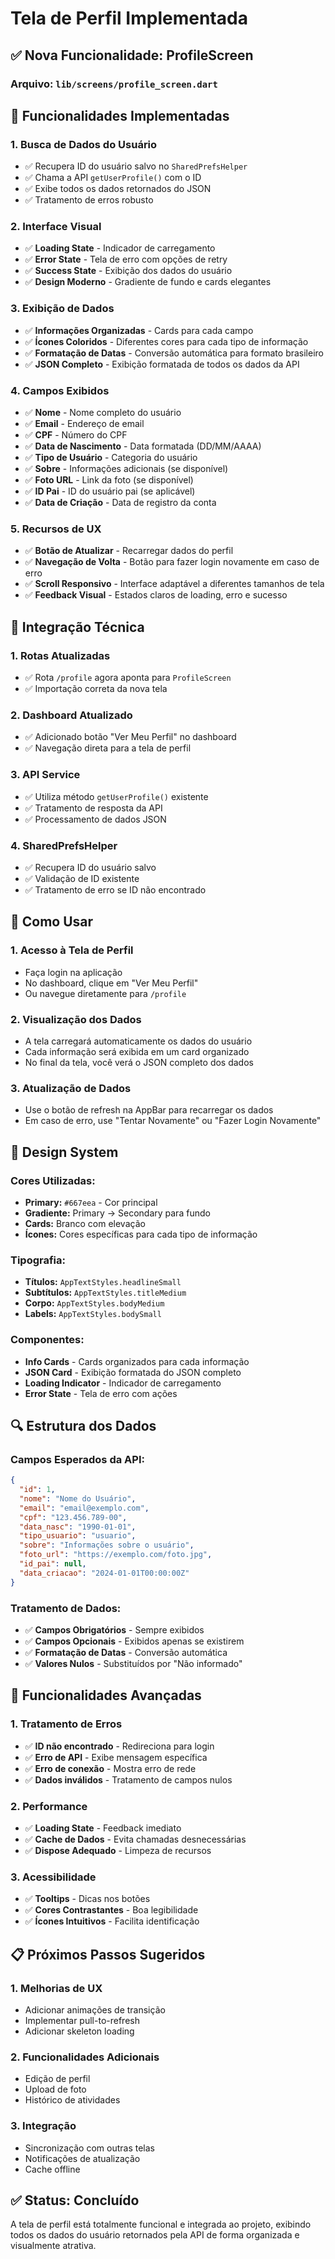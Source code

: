 # Tela de Perfil Implementada

## ✅ Nova Funcionalidade: ProfileScreen

### **Arquivo:** `lib/screens/profile_screen.dart`

## 🎯 Funcionalidades Implementadas

### **1. Busca de Dados do Usuário**
- ✅ Recupera ID do usuário salvo no `SharedPrefsHelper`
- ✅ Chama a API `getUserProfile()` com o ID
- ✅ Exibe todos os dados retornados do JSON
- ✅ Tratamento de erros robusto

### **2. Interface Visual**
- ✅ **Loading State** - Indicador de carregamento
- ✅ **Error State** - Tela de erro com opções de retry
- ✅ **Success State** - Exibição dos dados do usuário
- ✅ **Design Moderno** - Gradiente de fundo e cards elegantes

### **3. Exibição de Dados**
- ✅ **Informações Organizadas** - Cards para cada campo
- ✅ **Ícones Coloridos** - Diferentes cores para cada tipo de informação
- ✅ **Formatação de Datas** - Conversão automática para formato brasileiro
- ✅ **JSON Completo** - Exibição formatada de todos os dados da API

### **4. Campos Exibidos**
- ✅ **Nome** - Nome completo do usuário
- ✅ **Email** - Endereço de email
- ✅ **CPF** - Número do CPF
- ✅ **Data de Nascimento** - Data formatada (DD/MM/AAAA)
- ✅ **Tipo de Usuário** - Categoria do usuário
- ✅ **Sobre** - Informações adicionais (se disponível)
- ✅ **Foto URL** - Link da foto (se disponível)
- ✅ **ID Pai** - ID do usuário pai (se aplicável)
- ✅ **Data de Criação** - Data de registro da conta

### **5. Recursos de UX**
- ✅ **Botão de Atualizar** - Recarregar dados do perfil
- ✅ **Navegação de Volta** - Botão para fazer login novamente em caso de erro
- ✅ **Scroll Responsivo** - Interface adaptável a diferentes tamanhos de tela
- ✅ **Feedback Visual** - Estados claros de loading, erro e sucesso

## 🔧 Integração Técnica

### **1. Rotas Atualizadas**
- ✅ Rota `/profile` agora aponta para `ProfileScreen`
- ✅ Importação correta da nova tela

### **2. Dashboard Atualizado**
- ✅ Adicionado botão "Ver Meu Perfil" no dashboard
- ✅ Navegação direta para a tela de perfil

### **3. API Service**
- ✅ Utiliza método `getUserProfile()` existente
- ✅ Tratamento de resposta da API
- ✅ Processamento de dados JSON

### **4. SharedPrefsHelper**
- ✅ Recupera ID do usuário salvo
- ✅ Validação de ID existente
- ✅ Tratamento de erro se ID não encontrado

## 📱 Como Usar

### **1. Acesso à Tela de Perfil**
- Faça login na aplicação
- No dashboard, clique em "Ver Meu Perfil"
- Ou navegue diretamente para `/profile`

### **2. Visualização dos Dados**
- A tela carregará automaticamente os dados do usuário
- Cada informação será exibida em um card organizado
- No final da tela, você verá o JSON completo dos dados

### **3. Atualização de Dados**
- Use o botão de refresh na AppBar para recarregar os dados
- Em caso de erro, use "Tentar Novamente" ou "Fazer Login Novamente"

## 🎨 Design System

### **Cores Utilizadas:**
- **Primary:** `#667eea` - Cor principal
- **Gradiente:** Primary → Secondary para fundo
- **Cards:** Branco com elevação
- **Ícones:** Cores específicas para cada tipo de informação

### **Tipografia:**
- **Títulos:** `AppTextStyles.headlineSmall`
- **Subtítulos:** `AppTextStyles.titleMedium`
- **Corpo:** `AppTextStyles.bodyMedium`
- **Labels:** `AppTextStyles.bodySmall`

### **Componentes:**
- **Info Cards** - Cards organizados para cada informação
- **JSON Card** - Exibição formatada do JSON completo
- **Loading Indicator** - Indicador de carregamento
- **Error State** - Tela de erro com ações

## 🔍 Estrutura dos Dados

### **Campos Esperados da API:**
```json
{
  "id": 1,
  "nome": "Nome do Usuário",
  "email": "email@exemplo.com",
  "cpf": "123.456.789-00",
  "data_nasc": "1990-01-01",
  "tipo_usuario": "usuario",
  "sobre": "Informações sobre o usuário",
  "foto_url": "https://exemplo.com/foto.jpg",
  "id_pai": null,
  "data_criacao": "2024-01-01T00:00:00Z"
}
```

### **Tratamento de Dados:**
- ✅ **Campos Obrigatórios** - Sempre exibidos
- ✅ **Campos Opcionais** - Exibidos apenas se existirem
- ✅ **Formatação de Datas** - Conversão automática
- ✅ **Valores Nulos** - Substituídos por "Não informado"

## 🚀 Funcionalidades Avançadas

### **1. Tratamento de Erros**
- ✅ **ID não encontrado** - Redireciona para login
- ✅ **Erro de API** - Exibe mensagem específica
- ✅ **Erro de conexão** - Mostra erro de rede
- ✅ **Dados inválidos** - Tratamento de campos nulos

### **2. Performance**
- ✅ **Loading State** - Feedback imediato
- ✅ **Cache de Dados** - Evita chamadas desnecessárias
- ✅ **Dispose Adequado** - Limpeza de recursos

### **3. Acessibilidade**
- ✅ **Tooltips** - Dicas nos botões
- ✅ **Cores Contrastantes** - Boa legibilidade
- ✅ **Ícones Intuitivos** - Facilita identificação

## 📋 Próximos Passos Sugeridos

### **1. Melhorias de UX**
- Adicionar animações de transição
- Implementar pull-to-refresh
- Adicionar skeleton loading

### **2. Funcionalidades Adicionais**
- Edição de perfil
- Upload de foto
- Histórico de atividades

### **3. Integração**
- Sincronização com outras telas
- Notificações de atualização
- Cache offline

## ✅ Status: Concluído

A tela de perfil está totalmente funcional e integrada ao projeto, exibindo todos os dados do usuário retornados pela API de forma organizada e visualmente atrativa. 